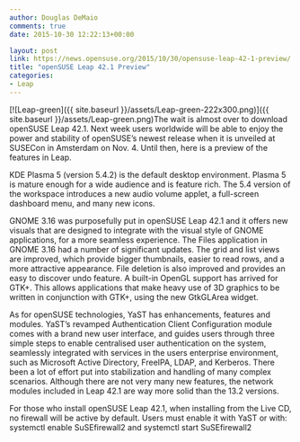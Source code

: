 ```yaml
---
author: Douglas DeMaio
comments: true
date: 2015-10-30 12:22:13+00:00

layout: post
link: https://news.opensuse.org/2015/10/30/opensuse-leap-42-1-preview/
title: "openSUSE Leap 42.1 Preview"
categories:
- Leap
---
```

[![Leap-green]({{ site.baseurl }}/assets/Leap-green-222x300.png)]({{ site.baseurl }}/assets/Leap-green.png)The wait is almost over to download openSUSE Leap 42.1. Next week users worldwide will be able to enjoy the power and stability of openSUSE’s newest release when it is unveiled at SUSECon in Amsterdam on Nov. 4. Until then, here is a preview of the features in Leap.

KDE Plasma 5 (version 5.4.2) is the default desktop environment. Plasma 5 is mature enough for a wide audience and is feature rich. The 5.4 version of the workspace introduces a new audio volume applet, a full-screen dashboard menu, and many new icons.

GNOME 3.16 was purposefully put in openSUSE Leap 42.1 and it offers new visuals that are designed to integrate with the visual style of GNOME applications, for a more seamless experience. The Files application in GNOME 3.16 had a number of significant updates. The grid and list views are improved, which provide bigger thumbnails, easier to read rows, and a more attractive appearance. File deletion is also improved and provides an easy to discover undo feature. A built-in OpenGL support has arrived for GTK+. This allows applications that make heavy use of 3D graphics to be written in conjunction with GTK+, using the new GtkGLArea widget.

As for openSUSE technologies, YaST has enhancements, features and modules. YaST’s revamped Authentication Client Configuration module comes with a brand new user interface, and guides users through three simple steps to enable centralised user authentication on the system, seamlessly integrated with services in the users enterprise environment, such as Microsoft Active Directory, FreeIPA, LDAP, and Kerberos. There been a lot of effort put into stabilization and handling of many complex scenarios. Although there are not very many new features, the network modules included in Leap 42.1 are way more solid than the 13.2 versions.

For those who install openSUSE Leap 42.1, when installing from the Live CD, no firewall will be active by default. Users must enable it with YaST or with: systemctl enable SuSEfirewall2 and systemctl start SuSEfirewall2

		
